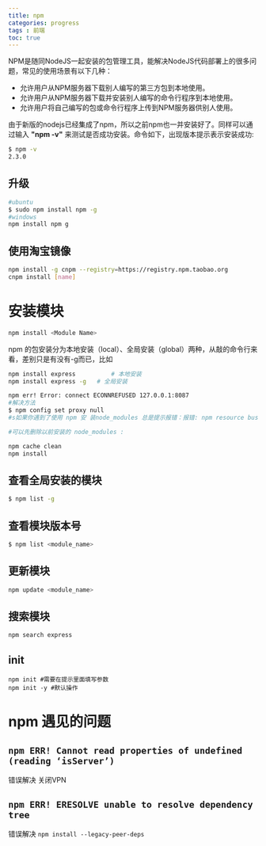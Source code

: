 ```yaml
---
title: npm
categories: progress
tags : 前端
toc: true
---
```


NPM是随同NodeJS一起安装的包管理工具，能解决NodeJS代码部署上的很多问题，常见的使用场景有以下几种：

- 允许用户从NPM服务器下载别人编写的第三方包到本地使用。
- 允许用户从NPM服务器下载并安装别人编写的命令行程序到本地使用。
- 允许用户将自己编写的包或命令行程序上传到NPM服务器供别人使用。

由于新版的nodejs已经集成了npm，所以之前npm也一并安装好了。同样可以通过输入 **"npm -v"** 来测试是否成功安装。命令如下，出现版本提示表示安装成功:

```bash
$ npm -v
2.3.0
```

## 升级

```bash
#ubuntu
$ sudo npm install npm -g
#windows
npm install npm g
```

## 使用淘宝镜像

```bash
npm install -g cnpm --registry=https://registry.npm.taobao.org
cnpm install [name]
```
# 安装模块
```bash
npm install <Module Name>
```
npm 的包安装分为本地安装（local）、全局安装（global）两种，从敲的命令行来看，差别只是有没有-g而已，比如

```bash
npm install express          # 本地安装
npm install express -g   # 全局安装
```

```bash
npm err! Error: connect ECONNREFUSED 127.0.0.1:8087 
#解决方法
$ npm config set proxy null
#s如果你遇到了使用 npm 安 装node_modules 总是提示报错：报错: npm resource busy or locked.....。

#可以先删除以前安装的 node_modules :

npm cache clean
npm install
```
## 查看全局安装的模块
```bash
$ npm list -g
```
## 查看模块版本号
```bash
$ npm list <module_name>
```

## 更新模块

```bash
npm update <module_name>
```

## 搜索模块

```bash
npm search express
```

## init
```shell
npm init #需要在提示里面填写参数
npm init -y #默认操作
```

# npm 遇见的问题

## `npm ERR! Cannot read properties of undefined (reading ‘isServer’)`
错误解决
关闭VPN
## `npm ERR! ERESOLVE unable to resolve dependency tree`
错误解决
`npm install --legacy-peer-deps`
